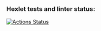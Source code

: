 ### Hexlet tests and linter status:
[![Actions Status](https://github.com/keniiig21/rails-project-63/workflows/hexlet-check/badge.svg)](https://github.com/keniiig21/rails-project-63/actions)
